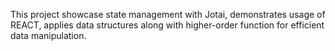 This project showcase state management with Jotai, demonstrates usage of REACT, applies data structures along with higher-order function for efficient data manipulation.

